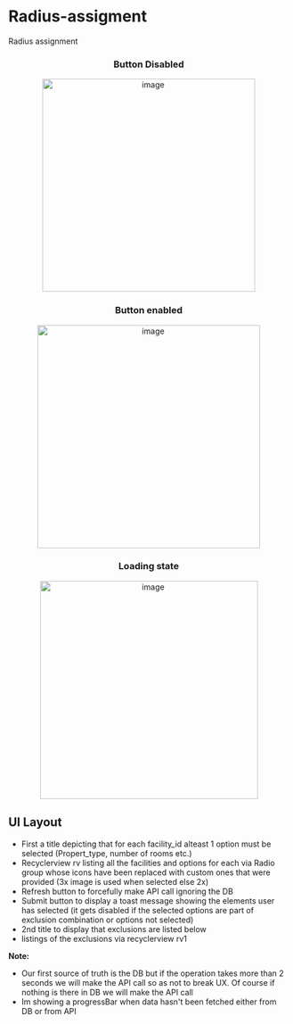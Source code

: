 # Radius-assigment
Radius assignment
<div align="center">
  
### Button Disabled
<img width="382" alt="image" src="https://github.com/Mcmillon-W/Radius-assigment/assets/87062465/672f3e8e-b30e-4550-8555-fec854d152cb"> 

### Button enabled
<img width="400" alt="image" src="https://github.com/Mcmillon-W/Radius-assigment/assets/87062465/5c12ed8d-396f-47ca-b98d-73da4906b936">

### Loading state
<img width="391" alt="image" src="https://github.com/Mcmillon-W/Radius-assigment/assets/87062465/48e44451-1a3d-407e-94a5-fbf5e5f3a3f6"> 
</div>

## UI Layout
- First a title depicting that for each facility_id alteast 1 option must be selected (Propert_type, number of rooms etc.)
- Recyclerview rv listing all the facilities and options for each via Radio group whose icons have been replaced with custom ones that were provided (3x image is used when selected else 2x)
- Refresh button to forcefully make API call ignoring the DB
- Submit button to display a toast message showing the elements user has selected (it gets disabled if the selected options are part of exclusion combination or options not selected)
- 2nd title to display that exclusions are listed below
- listings of the exclusions via recyclerview rv1

 **Note:**
 - Our first source of truth is the DB but if the operation takes more than 2 seconds we will make the API call so as not to break UX. Of course if nothing is there in DB we will make the API call
 - Im showing a progressBar when data hasn't been fetched either from DB or from API
